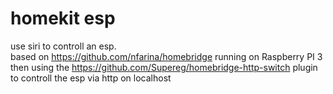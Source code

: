 # homekit esp

use siri to controll an esp.  
based on https://github.com/nfarina/homebridge running on Raspberry PI 3  
then using the https://github.com/Supereg/homebridge-http-switch plugin to controll the esp via http on localhost


